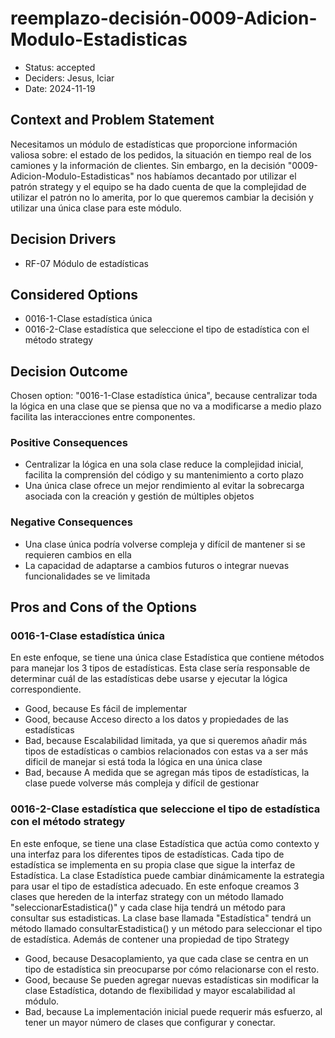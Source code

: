 # reemplazo-decisión-0009-Adicion-Modulo-Estadisticas

* Status: accepted
* Deciders: Jesus, Iciar
* Date: 2024-11-19

## Context and Problem Statement

Necesitamos un módulo de estadísticas que proporcione información valiosa sobre: el estado de los pedidos, la situación en tiempo real de los camiones y la información de clientes. Sin embargo, en la decisión "0009- Adicion-Modulo-Estadisticas" nos habíamos decantado por utilizar el patrón strategy y el equipo se ha dado cuenta de que la complejidad de utilizar el patrón no lo amerita, por lo que queremos cambiar la decisión y utilizar una única clase para este módulo.

## Decision Drivers

* RF-07 Módulo de estadísticas

## Considered Options

* 0016-1-Clase estadística única
* 0016-2-Clase estadística que seleccione el tipo de estadística con el método strategy

## Decision Outcome

Chosen option: "0016-1-Clase estadística única", because centralizar toda la lógica en una clase que se piensa que no va a modificarse a medio plazo facilita las interacciones entre componentes.

### Positive Consequences

* Centralizar la lógica en una sola clase reduce la complejidad inicial, facilita la comprensión del código y su mantenimiento a corto plazo
* Una única clase ofrece un mejor rendimiento al evitar la sobrecarga asociada con la creación y gestión de múltiples objetos

### Negative Consequences

* Una clase única podría volverse compleja y difícil de mantener si se requieren cambios en ella
* La capacidad de adaptarse a cambios futuros o integrar nuevas funcionalidades se ve limitada

## Pros and Cons of the Options

### 0016-1-Clase estadística única

En este enfoque, se tiene una única clase Estadística que contiene métodos para manejar los 3 tipos de estadísticas. Esta clase sería responsable de determinar cuál de las estadísticas debe usarse y ejecutar la lógica correspondiente.

* Good, because Es fácil de implementar
* Good, because Acceso directo a los datos y propiedades de las estadísticas
* Bad, because Escalabilidad limitada, ya que si queremos añadir más tipos de estadísticas o cambios relacionados con estas va a ser más dificil de manejar si está toda la lógica en una única clase
* Bad, because A medida que se agregan más tipos de estadísticas, la clase puede volverse más compleja y difícil de gestionar

### 0016-2-Clase estadística que seleccione el tipo de estadística con el método strategy

En este enfoque, se tiene una clase Estadística que actúa como contexto y una interfaz para los diferentes tipos de estadísticas. Cada tipo de estadística se implementa en su propia clase que sigue la interfaz de Estadística. La clase Estadística puede cambiar dinámicamente la estrategia para usar el tipo de estadística adecuado. En este enfoque creamos 3 clases que hereden de la interfaz strategy con un método llamado "seleccionarEstadistica()" y cada clase hija tendrá un método para consultar sus estadisticas. La clase base llamada "Estadística" tendrá un método llamado consultarEstadistica() y un método para seleccionar el tipo de estadística. Además de contener una propiedad de tipo Strategy

* Good, because Desacoplamiento, ya que cada clase se centra en un tipo de estadística sin preocuparse por cómo relacionarse con el resto.
* Good, because Se pueden agregar nuevas estadísticas sin modificar la clase Estadística, dotando de flexibilidad y mayor escalabilidad al módulo.
* Bad, because La implementación inicial puede requerir más esfuerzo, al tener un mayor número de clases que configurar y conectar.
